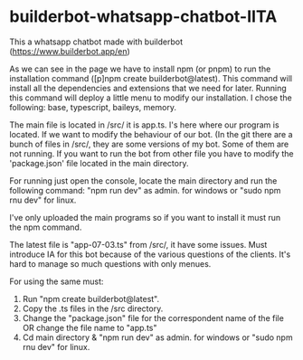 # builderbot-whatsapp-chatbot-IITA
This a whatsapp chatbot made with builderbot (https://www.builderbot.app/en) 

As we can see in the page we have to install npm (or pnpm) to run the installation command ([p]npm create builderbot@latest). This command will install all the dependencies and extensions that we need for later.
Running this command will deploy a little menu to modify our installation. I chose the following: base, typescript, baileys, memory.

The main file is located in /src/ it is app.ts. I's here where our program is located. If we want to modify the behaviour of our bot.
(In the git there are a bunch of files in /src/, they are some versions of my bot. Some of them are not running.
If you want to run the bot from other file you have to modify the 'package.json' file located in the main directory.

For running just open the console, locate the main directory and run the following command: "npm run dev" as admin. for windows or "sudo npm rnu dev" for linux.

I've only uploaded the main programs so if you want to install it must run the npm command.

The latest file is "app-07-03.ts" from /src/, it have some issues. Must introduce IA for this bot because of the various questions of the clients. It's hard to manage so much questions with only menues.  

For using the same must:
1. Run "npm create builderbot@latest".
2. Copy the .ts files in the /src directory.
3. Change the "package.json" file for the correspondent name of the file OR change the file name to "app.ts"
4. Cd main directory & "npm run dev" as admin. for windows or "sudo npm rnu dev" for linux.
